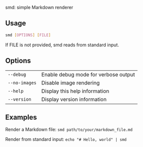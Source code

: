 smd: simple Markdown renderer

## Usage

```bash
smd [OPTIONS] [FILE]
```

If FILE is not provided, smd reads from standard input.

## Options

|               |                                      |
| ------------- | ------------------------------------ |
| `--debug`     | Enable debug mode for verbose output |
| `--no-images` | Disable image rendering              |
| `--help`      | Display this help information        |
| `--version`   | Display version information          |

## Examples

Render a Markdown file:
`smd path/to/your/markdown_file.md`

Render from standard input:
`echo "# Hello, world" | smd`

